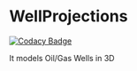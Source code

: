 # WellProjections

[![Codacy Badge](https://api.codacy.com/project/badge/Grade/89fa95e32514431fab76dfef5d6e9ace)](https://www.codacy.com/app/shubham.mathur2014/WellProjections?utm_source=github.com&utm_medium=referral&utm_content=googleknight/WellProjections&utm_campaign=badger)

It models Oil/Gas Wells in 3D 
